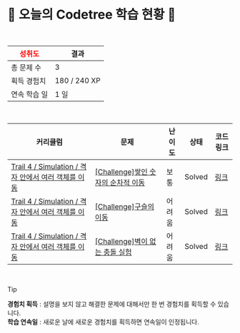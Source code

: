 # 🌲 오늘의 Codetree 학습 현황 🌲

<br />

| <span style="color:red;display:block;text-align:center;"> **성취도**</span> | 결과 |
|---|---|
| 총 문제 수 | 3 |
| 획득 경험치 | 180 / 240 XP |
| 연속 학습 일 | 1 일 |

<br />

|커리큘럼|문제|난이도|상태|코드 링크|
|---|---|---|---|---|
|[Trail 4 / Simulation / 격자 안에서 여러 객체를 이동](https://https://en.codetree.ai/trail-info/intermediate-low/)|[[Challenge]쌓인 숫자의 순차적 이동](https://https://en.codetree.ai/trails/complete/curated-cards/challenge-sequential-movement-of-stacked-numbers/)|보통|Solved|[링크](https://github.com/onetuks/codetree-TILs/blob/main/250115/%EC%8C%93%EC%9D%B8%20%EC%88%AB%EC%9E%90%EC%9D%98%20%EC%88%9C%EC%B0%A8%EC%A0%81%20%EC%9D%B4%EB%8F%99/sequential-movement-of-stacked-numbers.java)|
|[Trail 4 / Simulation / 격자 안에서 여러 객체를 이동](https://https://en.codetree.ai/trail-info/intermediate-low/)|[[Challenge]구슬의 이동](https://https://en.codetree.ai/trails/complete/curated-cards/challenge-marble-movement/)|어려움|Solved|[링크](https://github.com/onetuks/codetree-TILs/blob/main/250115/%EA%B5%AC%EC%8A%AC%EC%9D%98%20%EC%9D%B4%EB%8F%99/marble-movement.java)|
|[Trail 4 / Simulation / 격자 안에서 여러 객체를 이동](https://https://en.codetree.ai/trail-info/intermediate-low/)|[[Challenge]벽이 없는 충돌 실험](https://https://en.codetree.ai/trails/complete/curated-cards/challenge-collision-experiment-without-wall/)|어려움|Solved|[링크](https://github.com/onetuks/codetree-TILs/blob/main/250115/%EB%B2%BD%EC%9D%B4%20%EC%97%86%EB%8A%94%20%EC%B6%A9%EB%8F%8C%20%EC%8B%A4%ED%97%98/collision-experiment-without-wall.java)|


<br />

> [!TIP]
> **경험치 획득** : 설명을 보지 않고 해결한 문제에 대해서만 한 번 경험치를 획득할 수 있습니다.  
> **학습 연속일** : 새로운 날에 새로운 경험치를 획득하면 연속일이 인정됩니다.

